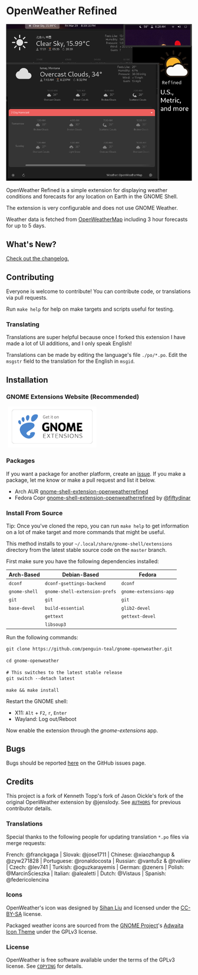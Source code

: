 
# OpenWeather Refined

[![Screenshot](./openweather-screenshot.png)](./openweather-screenshot.png)

OpenWeather Refined is a simple extension for displaying weather conditions and
forecasts for any location on Earth in the GNOME Shell.

The extension is very configurable and does not use GNOME Weather.

Weather data is fetched from [OpenWeatherMap](https://openweathermap.org)
including 3 hour forecasts for up to 5 days.

## What's New?

[Check out the changelog.](./CHANGELOG.md)

## Contributing

Everyone is welcome to contribute! You can contribute code, or translations
via pull requests.

Run `make help` for help on make targets and scripts useful for testing.

### Translating

Translations are super helpful because once I forked
this extension I have made a lot of UI additions, and I only speak English!

Translations can be made by editing the language's file `./po/*.po`.
Edit the `msgstr` field to the translation for the English in `msgid`.

## Installation

### GNOME Extensions Website (Recommended)

<p align="left">
  <a href="https://extensions.gnome.org/extension/6655/openweather">
    <img src="./ego.png" width="240" style="margin-left: 5px">
  </a>
</p>

### Packages

If you want a package for another platform, create an [issue](https://github.com/penguin-teal/gnome-openweather/issues/new/choose).
If you make a package, let me know or make a pull request and list it below.

- Arch AUR [gnome-shell-extension-openweatherrefined](https://aur.archlinux.org/packages/gnome-shell-extension-openweatherrefined)
- Fedora Copr [gnome-shell-extension-openweatherrefined](https://copr.fedorainfracloud.org/coprs/fiftydinar/gnome-shell-extension-openweatherrefined/) by [@fiftydinar](https://github.com/fiftydinar)

### Install From Source

Tip: Once you've cloned the repo, you can run `make help` to get information
on a lot of make target and more commands that might be useful.

This method installs to your `~/.local/share/gnome-shell/extensions` directory
from the latest stable source code on the `master` branch.

First make sure you have the following dependencies installed:

| Arch-Based     | Debian-Based                  | Fedora                 |
| ---            | ---                           | ---                    |
| `dconf`        | `dconf-gsettings-backend`     | `dconf`                |
| `gnome-shell`  | `gnome-shell-extension-prefs` | `gnome-extensions-app` |
| `git`          | `git`                         | `git`                  |
| `base-devel`   | `build-essential`             | `glib2-devel`          |
|                | `gettext`                     | `gettext-devel`        |
|                | `libsoup3`                    |                        |

Run the following commands:

```shell
git clone https://github.com/penguin-teal/gnome-openweather.git

cd gnome-openweather

# This switches to the latest stable release
git switch --detach latest

make && make install
```

Restart the GNOME shell:

- X11: `Alt` + `F2`, `r`, `Enter`
- Wayland: Log out/Reboot

Now enable the extension through the *gnome-extensions* app.

## Bugs

Bugs should be reported
[here](https://github.com/penguin-teal/gnome-openweather/issues)
on the GitHub issues page.

## Credits

This project is a fork of Kenneth Topp's fork of Jason Oickle's fork of the
original OpenWeather extension by @jenslody. See [`AUTHORS`](./AUTHORS)
for previous contributor details.

### Translations

Special thanks to the following people for updating translation `*.po` files
via merge requests:

French: @franckgaga | Slovak: @jose1711 | Chinese: @xiaozhangup & @zyw271828 |
Portuguese: @ronaldocosta | Russian: @vantu5z & @tvaliiev | Czech: @lev741 |
Turkish: @oguzkarayemis | German: @zeners | Polish: @MarcinScieszka |
Italian: @alealetti | Dutch: @Vistaus | Spanish: @federicolencina

### Icons

OpenWeather's icon was designed by [Sihan Liu](https://www.sihanliu.com) and
licensed under the [CC-BY-SA](http://creativecommons.org/licenses/by-sa/3.0/)
license.

Packaged weather icons are sourced from the
[GNOME Project](https://www.gnome.org)'s
[Adwaita Icon Theme](https://gitlab.gnome.org/GNOME/adwaita-icon-theme)
under the GPLv3 license.

### License

OpenWeather is free software available under the terms of the GPLv3 license.
See [`COPYING`](./COPYING) for details.

